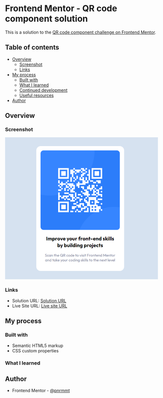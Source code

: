 # Frontend Mentor - QR code component solution

This is a solution to the [QR code component challenge on Frontend Mentor](https://www.frontendmentor.io/challenges/qr-code-component-iux_sIO_H).
## Table of contents

- [Overview](#overview)
  - [Screenshot](#screenshot)
  - [Links](#links)
- [My process](#my-process)
  - [Built with](#built-with)
  - [What I learned](#what-i-learned)
  - [Continued development](#continued-development)
  - [Useful resources](#useful-resources)
- [Author](#author)

## Overview

### Screenshot

![](/images/screen.PNG)

### Links

- Solution URL: [Solution URL](https://github.com/pnrmmt/frontendmentor-newbie3-)
- Live Site URL: [Live site URL](https://pnrmmt.github.io/frontendmentor-newbie3-/)

## My process

### Built with

- Semantic HTML5 markup
- CSS custom properties

### What I learned


## Author

- Frontend Mentor - [@pnrmmt](https://www.frontendmentor.io/profile/pnrmmt)
